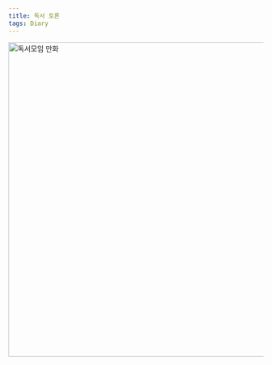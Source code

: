 ```yaml
---
title: 독서 토론
tags: Diary
---
```


<img width="623" alt="독서모임 만화" src="https://github.com/hoonjanglee/hoonjanglee.github.io/assets/50545088/e2a29203-17ab-4f4f-aeb6-8cfa732230fe">
